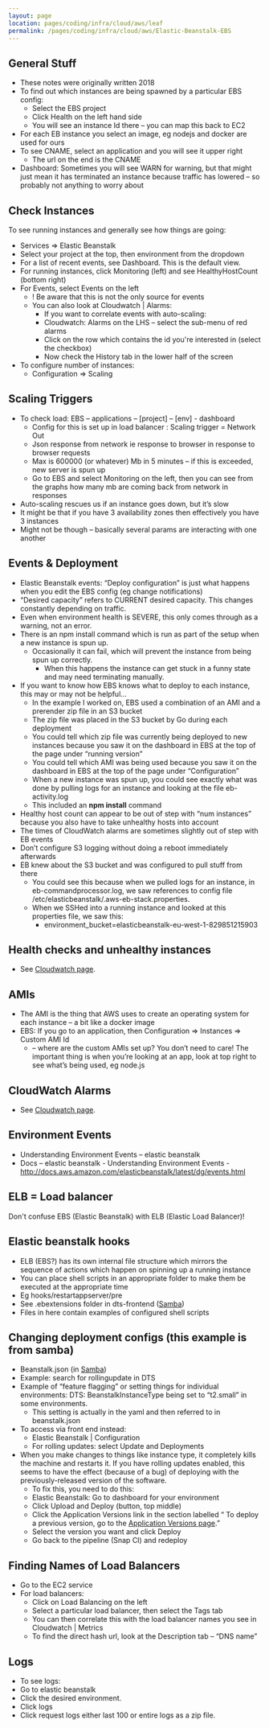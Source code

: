 ```yaml
---
layout: page
location: pages/coding/infra/cloud/aws/leaf
permalink: /pages/coding/infra/cloud/aws/Elastic-Beanstalk-EBS
---
```

## General Stuff

  - These notes were originally written 2018
  - To find out which instances are being spawned by a particular EBS
    config:
      - Select the EBS project
      - Click Health on the left hand side
      - You will see an instance Id there – you can map this back to EC2
  - For each EB instance you select an image, eg nodejs and docker are
    used for ours
  - To see CNAME, select an application and you will see it upper right 
      - The url on the end is the CNAME
  - Dashboard: Sometimes you will see WARN for warning, but that might
    just mean it has terminated an instance because traffic has lowered
    – so probably not anything to worry about

## Check Instances

To see running instances and generally see how things are going:

* Services => Elastic Beanstalk
* Select your project at the top, then environment from the dropdown
*	For a list of recent events, see Dashboard. This is the default view.
* For running instances, click Monitoring (left) and see HealthyHostCount (bottom right)
* For Events, select Events on the left
  *	! Be aware that this is not the only source for events
  *	You can also look at Cloudwatch | Alarms:
    *	If you want to correlate events with auto-scaling:
    *	Cloudwatch: Alarms on the LHS – select the sub-menu of red alarms
    * Click on the row which contains the id you're interested in (select the checkbox)
    *	Now check the History tab in the lower half of the screen
* To configure number of instances:
  * Configuration => Scaling

## Scaling Triggers

- To check load: EBS – applications – \[project\] – \[env\] -
  dashboard
    - Config for this is set up in load balancer : Scaling trigger =
      Network Out
    - Json response from network ie response to browser in response to
      browser requests
    - Max is 600000 (or whatever) Mb in 5 minutes – if this is
      exceeded, new server is spun up
    - Go to EBS and select Monitoring on the left, then you can see
      from the graphs how many mb are coming back from network in
      responses
-	Auto-scaling rescues us if an instance goes down, but it’s slow
  -	It might be that if you have 3 availability zones then effectively you have 3 instances
  -	Might not be though – basically several params are interacting with one another


## Events & Deployment

  - Elastic Beanstalk events: “Deploy configuration” is just what
    happens when you edit the EBS config (eg change notifications)
  - “Desired capacity” refers to CURRENT desired capacity. This changes
    constantly depending on traffic.
  - Even when environment health is SEVERE, this only comes through as a
    warning, not an error.
  - There is an npm install command which is run as part of the setup
    when a new instance is spun up.
      - Occasionally it can fail, which will prevent the instance from
        being spun up correctly.
          - When this happens the instance can get stuck in a funny
            state and may need terminating manually.
  - If you want to know how EBS knows what to deploy to each instance,
    this may or may not be helpful…
      - In the example I worked on, EBS used a combination of an AMI and
        a prerender zip file in an S3 bucket
      - The zip file was placed in the S3 bucket by Go during each
        deployment
      - You could tell which zip file was currently being deployed to
        new instances because you saw it on the dashboard in EBS at the
        top of the page under “running version”
      - You could tell which AMI was being used because you saw it on
        the dashboard in EBS at the top of the page under
        “Configuration”
      - When a new instance was spun up, you could see exactly what was
        done by pulling logs for an instance and looking at the file
        eb-activity.log
      - This included an **npm install** command
  - Healthy host count can appear to be out of step with “num instances”
    because you also have to take unhealthy hosts into account
  - The times of CloudWatch alarms are sometimes slightly out of step
    with EB events
  - Don’t configure S3 logging without doing a reboot immediately
    afterwards
  - EB knew about the S3 bucket and was configured to pull stuff from
    there
      - You could see this because when we pulled logs for an instance,
        in eb-commandprocessor.log, we saw references to config file
        /etc/elasticbeanstalk/.aws-eb-stack.properties.
      - When we SSHed into a running instance and looked at this
        properties file, we saw this:
          - environment\_bucket=elasticbeanstalk-eu-west-1-829851215903

## Health checks and unhealthy instances

- See [Cloudwatch page](/pages/coding/infra/cloud/aws/Cloudwatch#health-checks-and-unhealthy-instances).

## AMIs

  - The AMI is the thing that AWS uses to create an operating system for
    each instance – a bit like a docker image
  - EBS: If you go to an application, then Configuration => Instances =>
    Custom AMI Id
      - – where are the custom AMIs set up? You don’t need to care\! The
        important thing is when you’re looking at an app, look at top
        right to see what’s being used, eg node.js

## CloudWatch Alarms

- See [Cloudwatch page](/pages/coding/infra/cloud/aws/Cloudwatch#cloudwatch-alarms).

## Environment Events

*	Understanding Environment Events – elastic beanstalk
  *	Docs – elastic beanstalk - Understanding Environment Events - http://docs.aws.amazon.com/elasticbeanstalk/latest/dg/events.html

## ELB = Load balancer

Don't confuse EBS (Elastic Beanstalk) with ELB (Elastic Load Balancer)!

## Elastic beanstalk hooks

-	ELB (EBS?) has its own internal file structure which mirrors the sequence of actions which happen on spinning up a running instance
-	You can place shell scripts in an appropriate folder to make them be executed at the appropriate time
  -	Eg hooks/restartappserver/pre
-	See .ebextensions folder in dts-frontend ([Samba](https://github.com/claresudbery/samba))
  -	Files in here contain examples of configured shell scripts
## Changing deployment configs (this example is from samba)

  - Beanstalk.json (in [Samba](https://github.com/claresudbery/samba))
  - Example: search for rollingupdate in DTS
  - Example of “feature flagging” or setting things for individual
    environments: DTS: BeanstalkInstanceType being set to “t2.small” in
    some environments.
      - This setting is actually in the yaml and then referred to in
        beanstalk.json
  - To access via front end instead:
      - Elastic Beanstalk | Configuration
      - For rolling updates: select Update and Deployments
  - When you make changes to things like instance type, it completely
    kills the machine and restarts it. If you have rolling updates
    enabled, this seems to have the effect (because of a bug) of
    deploying with the previously-released version of the software.
      - To fix this, you need to do this:
      - Elastic Beanstalk: Go to dashboard for your environment
      - Click Upload and Deploy (button, top middle)
      - Click the Application Versions link in the section labelled “ To
        deploy a previous version, go to the [Application Versions
        page](https://eu-west-1.console.aws.amazon.com/elasticbeanstalk/home?region=eu-west-1#/application/versions?applicationName=iag).”
      - Select the version you want and click Deploy
      - Go back to the pipeline (Snap CI) and redeploy

## Finding Names of Load Balancers 

  - Go to the EC2 service
  - For load balancers:
      - Click on Load Balancing on the left
      - Select a particular load balancer, then select the Tags tab
      - You can then correlate this with the load balancer names you see
        in Cloudwatch | Metrics
      - To find the direct hash url, look at the Description tab – “DNS
        name”

## Logs

  - To see logs:
  - Go to elastic beanstalk
  - Click the desired environment.
  - Click logs
  - Click request logs either last 100 or entire logs as a zip file.

